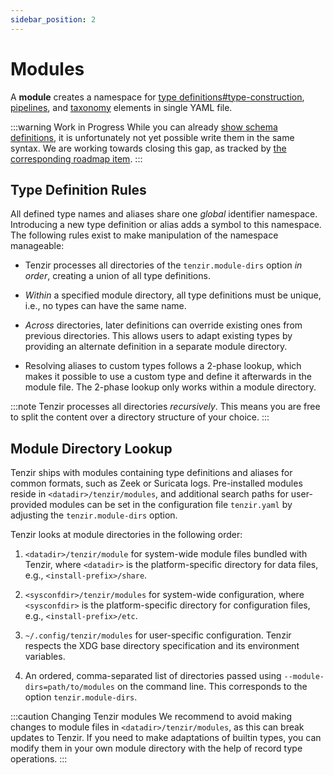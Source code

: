```yaml
---
sidebar_position: 2
---
```


# Modules

A **module** creates a namespace for [type
definitions#type-construction](type-system.md), [pipelines](../pipelines.md),
and [taxonomy](taxonomies.md) elements in single YAML file.

:::warning Work in Progress
While you can already [show schema
definitions](../user-guides/show-available-schemas.md), it is unfortunately not
yet possible write them in the same syntax. We are working towards closing this
gap, as tracked by [the corresponding roadmap
item](https://github.com/tenzir/public-roadmap/issues/15).
:::

## Type Definition Rules

All defined type names and aliases share one *global* identifier namespace.
Introducing a new type definition or alias adds a symbol to this namespace. The
following rules exist to make manipulation of the namespace manageable:

- Tenzir processes all directories of the `tenzir.module-dirs` option *in
  order*, creating a union of all type definitions.

- *Within* a specified module directory, all type definitions must be unique,
  i.e., no types can have the same name.

- *Across* directories, later definitions can override existing ones from
  previous directories. This allows users to adapt existing types by providing
  an alternate definition in a separate module directory.

- Resolving aliases to custom types follows a 2-phase lookup, which makes it
  possible to use a custom type and define it afterwards in the module file.
  The 2-phase lookup only works within a module directory.

:::note
Tenzir processes all directories *recursively*. This means you are free to split
the content over a directory structure of your choice.
:::

## Module Directory Lookup

Tenzir ships with modules containing type definitions and aliases for common
formats, such as Zeek or Suricata logs. Pre-installed modules reside in
`<datadir>/tenzir/modules`, and additional search paths for user-provided
modules can be set in the configuration file `tenzir.yaml` by adjusting the
`tenzir.module-dirs` option.

Tenzir looks at module directories in the following order:

1. `<datadir>/tenzir/module` for system-wide module files bundled with Tenzir,
   where `<datadir>` is the platform-specific directory for data files, e.g.,
   `<install-prefix>/share`.

2. `<sysconfdir>/tenzir/modules` for system-wide configuration, where
   `<sysconfdir>` is the platform-specific directory for configuration files,
   e.g., `<install-prefix>/etc`.

3. `~/.config/tenzir/modules` for user-specific configuration. Tenzir respects
   the XDG base directory specification and its environment variables.

4. An ordered, comma-separated list of directories passed using
   `--module-dirs=path/to/modules` on the command line. This corresponds to the
   option `tenzir.module-dirs`.

:::caution Changing Tenzir modules
We recommend to avoid making changes to module files in
`<datadir>/tenzir/modules`, as this can break updates to Tenzir. If you need to
make adaptations of builtin types, you can modify them in your own module
directory with the help of record type operations.
:::
